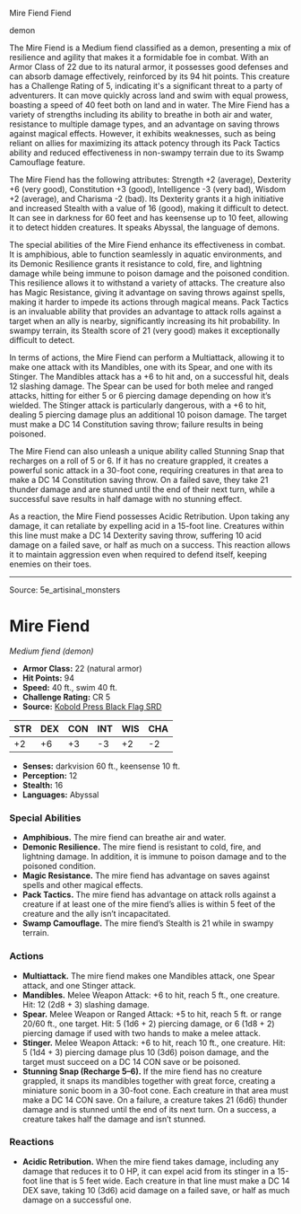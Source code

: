 <MonsterName/>Mire Fiend</MonsterName>
<CreatureType/>Fiend</CreatureType>

<Subtype/>demon</Subtype>
<summary>The Mire Fiend is a Medium fiend classified as a demon, presenting a mix of resilience and agility that makes it a formidable foe in combat. With an Armor Class of 22 due to its natural armor, it possesses good defenses and can absorb damage effectively, reinforced by its 94 hit points. This creature has a Challenge Rating of 5, indicating it's a significant threat to a party of adventurers. It can move quickly across land and swim with equal prowess, boasting a speed of 40 feet both on land and in water. The Mire Fiend has a variety of strengths including its ability to breathe in both air and water, resistance to multiple damage types, and an advantage on saving throws against magical effects. However, it exhibits weaknesses, such as being reliant on allies for maximizing its attack potency through its Pack Tactics ability and reduced effectiveness in non-swampy terrain due to its Swamp Camouflage feature.</summary>

<detail>

The Mire Fiend has the following attributes: Strength +2 (average), Dexterity +6 (very good), Constitution +3 (good), Intelligence -3 (very bad), Wisdom +2 (average), and Charisma -2 (bad). Its Dexterity grants it a high initiative and increased Stealth with a value of 16 (good), making it difficult to detect. It can see in darkness for 60 feet and has keensense up to 10 feet, allowing it to detect hidden creatures. It speaks Abyssal, the language of demons.

The special abilities of the Mire Fiend enhance its effectiveness in combat. It is amphibious, able to function seamlessly in aquatic environments, and its Demonic Resilience grants it resistance to cold, fire, and lightning damage while being immune to poison damage and the poisoned condition. This resilience allows it to withstand a variety of attacks. The creature also has Magic Resistance, giving it advantage on saving throws against spells, making it harder to impede its actions through magical means. Pack Tactics is an invaluable ability that provides an advantage to attack rolls against a target when an ally is nearby, significantly increasing its hit probability. In swampy terrain, its Stealth score of 21 (very good) makes it exceptionally difficult to detect.

In terms of actions, the Mire Fiend can perform a Multiattack, allowing it to make one attack with its Mandibles, one with its Spear, and one with its Stinger. The Mandibles attack has a +6 to hit and, on a successful hit, deals 12 slashing damage. The Spear can be used for both melee and ranged attacks, hitting for either 5 or 6 piercing damage depending on how it’s wielded. The Stinger attack is particularly dangerous, with a +6 to hit, dealing 5 piercing damage plus an additional 10 poison damage. The target must make a DC 14 Constitution saving throw; failure results in being poisoned.

The Mire Fiend can also unleash a unique ability called Stunning Snap that recharges on a roll of 5 or 6. If it has no creature grappled, it creates a powerful sonic attack in a 30-foot cone, requiring creatures in that area to make a DC 14 Constitution saving throw. On a failed save, they take 21 thunder damage and are stunned until the end of their next turn, while a successful save results in half damage with no stunning effect.

As a reaction, the Mire Fiend possesses Acidic Retribution. Upon taking any damage, it can retaliate by expelling acid in a 15-foot line. Creatures within this line must make a DC 14 Dexterity saving throw, suffering 10 acid damage on a failed save, or half as much on a success. This reaction allows it to maintain aggression even when required to defend itself, keeping enemies on their toes.</detail>



---

Source: 5e_artisinal_monsters

# Mire Fiend

*Medium fiend (demon)*

- **Armor Class:** 22 (natural armor)
- **Hit Points:** 94
- **Speed:** 40 ft., swim 40 ft.
- **Challenge Rating:** CR 5
- **Source:** [Kobold Press Black Flag SRD](https://koboldpress.com/black-flag-roleplaying/)

| STR | DEX | CON | INT | WIS | CHA |
| --- | --- | --- | --- | --- | --- |
| +2 | +6 | +3 | -3 | +2 | -2 |

- **Senses:** darkvision 60 ft., keensense 10 ft.
- **Perception:** 12
- **Stealth:** 16
- **Languages:** Abyssal

### Special Abilities

- **Amphibious.** The mire fiend can breathe air and water.
- **Demonic Resilience.** The mire fiend is resistant to cold, fire, and lightning damage. In addition, it is immune to poison damage and to the poisoned condition.
- **Magic Resistance.** The mire fiend has advantage on saves against spells and other magical effects.
- **Pack Tactics.** The mire fiend has advantage on attack rolls against a creature if at least one of the mire fiend’s allies is within 5 feet of the creature and the ally isn’t incapacitated.
- **Swamp Camouflage.** The mire fiend’s Stealth is 21 while in swampy terrain.

### Actions

- **Multiattack.** The mire fiend makes one Mandibles attack, one Spear attack, and one Stinger attack.
- **Mandibles.** Melee Weapon Attack: +6 to hit, reach 5 ft., one creature. Hit: 12 (2d8 + 3) slashing damage.
- **Spear.** Melee Weapon or Ranged Attack: +5 to hit, reach 5 ft. or range 20/60 ft., one target. Hit: 5 (1d6 + 2) piercing damage, or 6 (1d8 + 2) piercing damage if used with two hands to make a melee attack.
- **Stinger.** Melee Weapon Attack: +6 to hit, reach 10 ft., one creature. Hit: 5 (1d4 + 3) piercing damage plus 10 (3d6) poison damage, and the target must succeed on a DC 14 CON save or be poisoned.
- **Stunning Snap (Recharge 5–6).** If the mire fiend has no creature grappled, it snaps its mandibles together with great force, creating a miniature sonic boom in a 30-foot cone. Each creature in that area must make a DC 14 CON save. On a failure, a creature takes 21 (6d6) thunder damage and is stunned until the end of its next turn. On a success, a creature takes half the damage and isn’t stunned.

### Reactions

- **Acidic Retribution.** When the mire fiend takes damage, including any damage that reduces it to 0 HP, it can expel acid from its stinger in a 15-foot line that is 5 feet wide. Each creature in that line must make a DC 14 DEX save, taking 10 (3d6) acid damage on a failed save, or half as much damage on a successful one.



